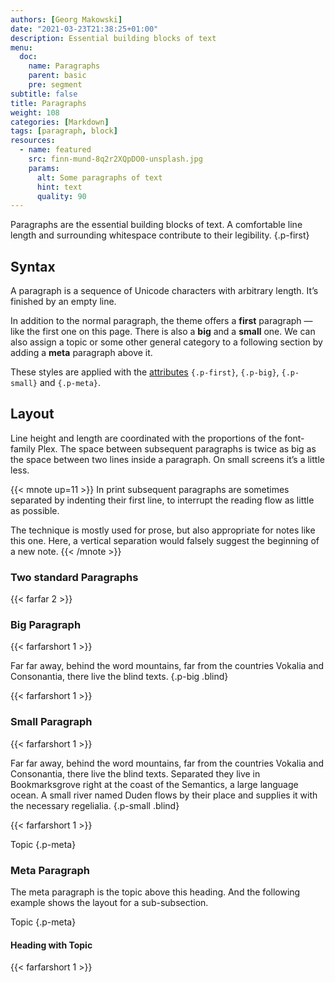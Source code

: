 ```yaml
---
authors: [Georg Makowski]
date: "2021-03-23T21:38:25+01:00"
description: Essential building blocks of text
menu:
  doc:
    name: Paragraphs
    parent: basic
    pre: segment
subtitle: false
title: Paragraphs
weight: 108
categories: [Markdown]
tags: [paragraph, block]
resources:
  - name: featured
    src: finn-mund-8q2r2XQpDO0-unsplash.jpg
    params:
      alt: Some paragraphs of text
      hint: text
      quality: 90
---
```


Paragraphs are the essential building blocks of text. A comfortable line length and surrounding whitespace contribute to their legibility.
{.p-first} <!--more-->

## Syntax

A paragraph is a sequence of Unicode characters with arbitrary length. It’s finished by an empty line.

In addition to the normal paragraph, the theme offers a **first** paragraph — like the first one on this page. There is also a **big** and a **small** one. We can also assign a topic or some other general category to a following section by adding a **meta** paragraph above it.

These styles are applied with the [attributes](/doc/attribute) `{.p-first}`, `{.p-big}`, `{.p-small}` and `{.p-meta}`.

## Layout

Line height and length are coordinated with the proportions of the font-family Plex. The space between subsequent paragraphs is twice as big as the space between two lines inside a paragraph. On small screens it’s a little less.

{{< mnote up=11 >}}
In print subsequent paragraphs are sometimes separated by indenting their first line, to interrupt the reading flow as little as possible.

The technique is mostly used for prose, but also appropriate for notes like this one. Here, a vertical separation would falsely suggest the beginning of a new note.
{{< /mnote >}}

### Two standard Paragraphs

{{< farfar 2 >}}

### Big Paragraph

{{< farfarshort 1 >}}

Far far away, behind the word mountains, far from the countries Vokalia and Consonantia, there live the blind texts.
{.p-big .blind}

{{< farfarshort 1 >}}

### Small Paragraph

{{< farfarshort 1 >}}

Far far away, behind the word mountains, far from the countries Vokalia and Consonantia, there live the blind texts. Separated they live in Bookmarksgrove right at the coast of the Semantics, a large language ocean. A small river named Duden flows by their place and supplies it with the necessary regelialia.
{.p-small .blind}

{{< farfarshort 1 >}}

Topic
{.p-meta}

### Meta Paragraph

The meta paragraph is the topic above this heading. And the following example shows the layout for a sub-subsection.

Topic
{.p-meta}

#### Heading with Topic

{{< farfarshort 1 >}}
